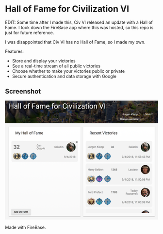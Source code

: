 # Hall of Fame for Civilization VI

EDIT: Some time after I made this, Civ VI released an update with a Hall of Fame. I took down the FireBase app where this was hosted, so this repo is just for future reference.

I was disappointed that Civ VI has no Hall of Fame, so I made my own.

Features:
- Store and display your victories
- See a real-time stream of all public victories
- Choose whether to make your victories public or private
- Secure authentication and data storage with Google

## Screenshot
![](screenshot.png)

Made with FireBase.

